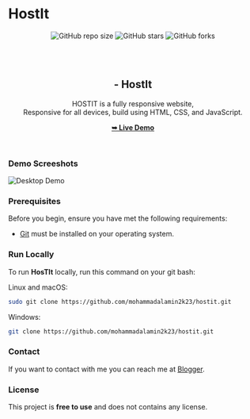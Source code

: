 # HostIt




<div align="center">
  
  ![GitHub repo size](https://img.shields.io/github/repo-size/mohammadalamin2k23/hostit)
  ![GitHub stars](https://img.shields.io/github/stars/mohammadalamin2k23/hostit?style=social)
  ![GitHub forks](https://img.shields.io/github/forks/mohammadalamin2k23/hostit?style=social)


  <br />
  <br />

  <h2 align="center"> - HostIt</h2>
  HOSTIT is a fully responsive  website, <br />Responsive for all devices, build using HTML, CSS, and JavaScript.

  <a href="https://mohammadalamin2k23.github.io/hostit"><strong>➥ Live Demo</strong></a>

</div>

<br />

### Demo Screeshots

![ Desktop Demo](./readme-images/desktop.png "Desktop Demo")

### Prerequisites

Before you begin, ensure you have met the following requirements:

* [Git](https://git-scm.com/downloads "Download Git") must be installed on your operating system.

### Run Locally

To run **HosTIt** locally, run this command on your git bash:

Linux and macOS:

```bash
sudo git clone https://github.com/mohammadalamin2k23/hostit.git
```

Windows:

```bash
git clone https://github.com/mohammadalamin2k23/hostit.git
```

### Contact

If you want to contact with me you can reach me at [Blogger](https://probetemplates.blogspot.com/).

### License

This project is **free to use** and does not contains any license.

